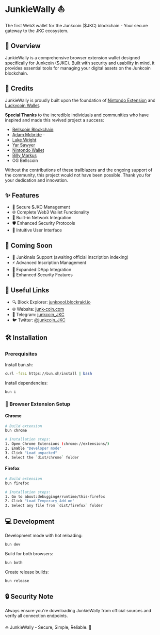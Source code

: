 # JunkieWally ⛵️

The first Web3 wallet for the Junkcoin ($JKC) blockchain - Your secure gateway to the JKC ecosystem.

## 🎯 Overview

JunkieWally is a comprehensive browser extension wallet designed specifically for Junkcoin ($JKC). Built with security and usability in mind, it provides essential tools for managing your digital assets on the Junkcoin blockchain.

## 🙏 Credits

JunkieWally is proudly built upon the foundation of [Nintondo Extension](https://github.com/Nintondo/extension) and [Luckycoin Wallet](https://github.com/LuckyCoinProj/luckycoinwallet).

**Special Thanks** to the incredible individuals and communities who have inspired and made this revived project a success:
- [Bellscoin Blockchain](https://x.com/BellsChain)
- [Adam Mcbride](https://x.com/adamamcbride) - 
- [Luke Wright](https://x.com/lukewrightmain)
- [Yar Sawyer](https://x.com/YarSawyer)
- [Nintondo Wallet](https://x.com/NintondoWallet)
- [Billy Markus](https://x.com/BillyM2k)
- OG Bellscoin

Without the contributions of these trailblazers and the ongoing support of the community, this project would not have been possible. Thank you for your dedication and innovation.

## ✨ Features

- 💎 Secure $JKC Management 
- 🌐 Complete Web3 Wallet Functionality
- 🔗 Built-in Network Integration
- 🛡️ Enhanced Security Protocols
- 🎨 Intuitive User Interface

## 🚀 Coming Soon

- 📜 Junkinals Support (awaiting official inscription indexing)
- ⚡️ Advanced Inscription Management
- 🔌 Expanded DApp Integration
- 🔐 Enhanced Security Features

## 🔗 Useful Links

- 🔍 Block Explorer: [junkpool.blockraid.io](https://junkpool.blockraid.io)
- 🌐 Website: [junk-coin.com](https://junk-coin.com)
- 💬 Telegram: [junkcoin_JKC](https://t.me/junkcoin_JKC)
- 🐦 Twitter: [@junkcoin_JKC](https://x.com/junkcoin_JKC)

## 🛠️ Installation

### Prerequisites

Install bun.sh:
```bash
curl -fsSL https://bun.sh/install | bash
```

Install dependencies:
```bash
bun i
```

### 🔧 Browser Extension Setup

#### Chrome
```bash
# Build extension
bun chrome

# Installation steps:
1. Open Chrome Extensions (chrome://extensions/)
2. Enable "Developer mode"
3. Click "Load unpacked"
4. Select the `dist/chrome` folder
```

#### Firefox
```bash
# Build extension
bun firefox

# Installation steps:
1. Go to about:debugging#/runtime/this-firefox
2. Click "Load Temporary Add-on"
3. Select any file from `dist/firefox` folder
```

## 💻 Development

Development mode with hot reloading:
```bash
bun dev
```

Build for both browsers:
```bash
bun both
```

Create release builds:
```bash
bun release
```

## 🔒 Security Note

Always ensure you're downloading JunkieWally from official sources and verify all connection endpoints.

⛵️ JunkieWally - Secure, Simple, Reliable. 🌊
